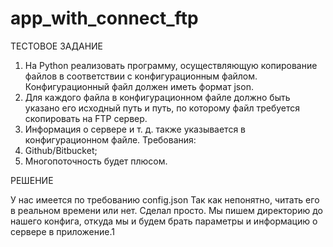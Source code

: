 # app_with_connect_ftp

ТЕСТОВОЕ ЗАДАНИЕ
1. На Python реализовать программу, осуществляющую
копирование файлов в соответствии с конфигурационным
файлом. Конфигурационный файл должен иметь формат json.
2. Для каждого файла в конфигурационном файле должно быть
указано его исходный путь и путь, по которому файл требуется
скопировать на FTP сервер.
3. Информация о сервере и т. д. также указывается в
конфигурационном файле.
Требования:
4. Github/Bitbucket;
5. Многопоточность будет плюсом.

РЕШЕНИЕ

У нас имеется по требованию config.json
Так как непонятно, читать его в реальном времени или нет.
Сделал просто. Мы пишем директорию до нашего конфига, откуда мы и будем брать параметры и информацию о сервере в приложение.1


